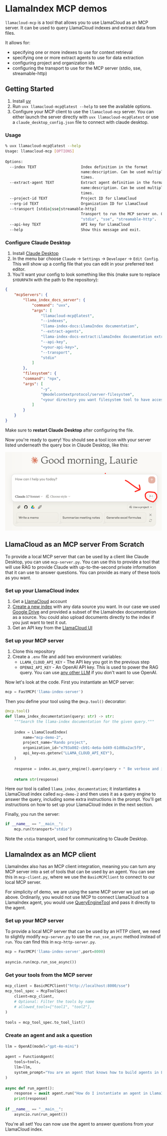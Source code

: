 # LlamaIndex MCP demos

`llamacloud-mcp` is a tool that allows you to use LlamaCloud as an MCP server. It can be used to query LlamaCloud indexes and extract data from files.

It allows for:
- specifying one or more indexes to use for context retrieval
- specifying one or more extract agents to use for data extraction
- configuring project and organization ids
- configuring the transport to use for the MCP server (stdio, sse, streamable-http)

## Getting Started

1. Install [uv](https://docs.astral.sh/uv/getting-started/installation/)
2. Run `uvx llamacloud-mcp@latest --help` to see the available options.
3. Configure your MCP client to use the `llamacloud-mcp` server. You can either launch the server directly with `uvx llamacloud-mcp@latest` or use a `claude_desktop_config.json` file to connect with claude desktop.

### Usage

```bash
% uvx llamacloud-mcp@latest --help
Usage: llamacloud-mcp [OPTIONS]

Options:
  --index TEXT                    Index definition in the format
                                  name:description. Can be used multiple
                                  times.
  --extract-agent TEXT            Extract agent definition in the format
                                  name:description. Can be used multiple
                                  times.
  --project-id TEXT               Project ID for LlamaCloud
  --org-id TEXT                   Organization ID for LlamaCloud
  --transport [stdio|sse|streamable-http]
                                  Transport to run the MCP server on. One of
                                  "stdio", "sse", "streamable-http".
  --api-key TEXT                  API key for LlamaCloud
  --help                          Show this message and exit.
```

### Configure Claude Desktop

1. Install [Claude Desktop](https://claude.ai/download)
2. In the menu bar choose `Claude` -> `Settings` -> `Developer` -> `Edit Config`. This will show up a config file that you can edit in your preferred text editor.
3. You'll want your config to look something like this (make sure to replace `$YOURPATH` with the path to the repository):

```json
{
    "mcpServers": {
        "llama_index_docs_server": {
            "command": "uvx",
            "args": [
                "llamacloud-mcp@latest",
                "--indexes",
                "llama-index-docs:LlamaIndex documentation",
                "--extract-agents",
                "llama-index-docs-extract:LlamaIndex documentation extract agent",
                "--api-key",
                "<your-api-key>",
                "--transport",
                "stdio"
            ]
        },
        "filesystem": {
        "command": "npx",
        "args": [
                "-y",
                "@modelcontextprotocol/server-filesystem",
                "<your directory you want filesystem tool to have access to>"
            ]
        }
    }
}
```

Make sure to **restart Claude Desktop** after configuring the file.

Now you're ready to query! You should see a tool icon with your server listed underneath the query box in Claude Desktop, like this:

![](./claude.png)

## LlamaCloud as an MCP server From Scratch

To provide a local MCP server that can be used by a client like Claude Desktop, you can use `mcp-server.py`. You can use this to provide a tool that will use RAG to provide Claude with up-to-the-second private information that it can use to answer questions. You can provide as many of these tools as you want.

### Set up your LlamaCloud index

1. Get a [LlamaCloud](https://cloud.llamaindex.ai/) account
2. [Create a new index](https://docs.cloud.llamaindex.ai/llamacloud/guides/ui) with any data source you want. In our case we used [Google Drive](https://docs.cloud.llamaindex.ai/llamacloud/integrations/data_sources/google_drive) and provided a subset of the LlamaIndex documentation as a source. You could also upload documents directly to the index if you just want to test it out.
3. Get an API key from the [LlamaCloud UI](https://cloud.llamaindex.ai/)

### Set up your MCP server

1. Clone this repository
2. Create a `.env` file and add two environment variables:
    - `LLAMA_CLOUD_API_KEY` - The API key you got in the previous step
    - `OPENAI_API_KEY` - An OpenAI API key. This is used to power the RAG query. You can use [any other LLM](https://docs.llamaindex.ai/en/stable/understanding/using_llms/using_llms/) if you don't want to use OpenAI.

Now let's look at the code. First you instantiate an MCP server:

```python
mcp = FastMCP('llama-index-server')
```

Then you define your tool using the `@mcp.tool()` decorator:

```python
@mcp.tool()
def llama_index_documentation(query: str) -> str:
    """Search the llama-index documentation for the given query."""

    index = LlamaCloudIndex(
        name="mcp-demo-2",
        project_name="Rando project",
        organization_id="e793a802-cb91-4e6a-bd49-61d0ba2ac5f9",
        api_key=os.getenv("LLAMA_CLOUD_API_KEY"),
    )

    response = index.as_query_engine().query(query + " Be verbose and include code examples.")

    return str(response)
```

Here our tool is called `llama_index_documentation`; it instantiates a LlamaCloud index called `mcp-demo-2` and then uses it as a query engine to answer the query, including some extra instructions in the prompt. You'll get instructions on how to set up your LlamaCloud index in the next section.

Finally, you run the server:

```python
if __name__ == "__main__":
    mcp.run(transport="stdio")
```

Note the `stdio` transport, used for communicating to Claude Desktop.

## LlamaIndex as an MCP client

LlamaIndex also has an MCP client integration, meaning you can turn any MCP server into a set of tools that can be used by an agent. You can see this in `mcp-client.py`, where we use the `BasicMCPClient` to connect to our local MCP server.

For simplicity of demo, we are using the same MCP server we just set up above. Ordinarily, you would not use MCP to connect LlamaCloud to a LlamaIndex agent, you would use [QueryEngineTool](https://docs.llamaindex.ai/en/stable/examples/agent/openai_agent_with_query_engine/) and pass it directly to the agent.

### Set up your MCP server

To provide a local MCP server that can be used by an HTTP client, we need to slightly modify `mcp-server.py` to use the `run_sse_async` method instead of `run`. You can find this in `mcp-http-server.py`.

```python
mcp = FastMCP('llama-index-server',port=8000)

asyncio.run(mcp.run_sse_async())
```

### Get your tools from the MCP server

```python
mcp_client = BasicMCPClient("http://localhost:8000/sse")
mcp_tool_spec = McpToolSpec(
    client=mcp_client,
    # Optional: Filter the tools by name
    # allowed_tools=["tool1", "tool2"],
)

tools = mcp_tool_spec.to_tool_list()
```

### Create an agent and ask a question

```python
llm = OpenAI(model="gpt-4o-mini")

agent = FunctionAgent(
    tools=tools,
    llm=llm,
    system_prompt="You are an agent that knows how to build agents in LlamaIndex.",
)

async def run_agent():
    response = await agent.run("How do I instantiate an agent in LlamaIndex?")
    print(response)

if __name__ == "__main__":
    asyncio.run(run_agent())
```

You're all set! You can now use the agent to answer questions from your LlamaCloud index.
